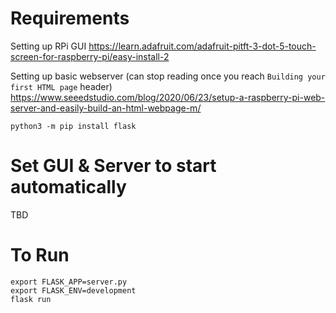 # Requirements
Setting up RPi GUI
https://learn.adafruit.com/adafruit-pitft-3-dot-5-touch-screen-for-raspberry-pi/easy-install-2


Setting up basic webserver (can stop reading once you reach `Building your first HTML page` header)
https://www.seeedstudio.com/blog/2020/06/23/setup-a-raspberry-pi-web-server-and-easily-build-an-html-webpage-m/


`python3 -m pip install flask`

# Set GUI & Server to start automatically
TBD

# To Run
``` 
export FLASK_APP=server.py
export FLASK_ENV=development
flask run 
```
